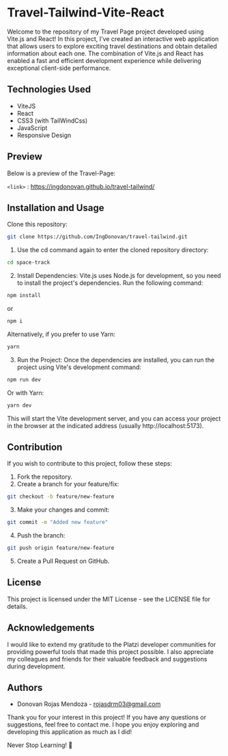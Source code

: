 # Travel-Tailwind-Vite-React

Welcome to the repository of my Travel Page project developed using Vite.js and React! In this project, I've created an interactive web application that allows users to explore exciting travel destinations and obtain detailed information about each one. The combination of Vite.js and React has enabled a fast and efficient development experience while delivering exceptional client-side performance.

## Technologies Used

- ViteJS
- React
- CSS3 (with TailWindCss)
- JavaScript
- Responsive Design

## Preview
Below is a preview of the Travel-Page:

`<link>` : <https://ingdonovan.github.io/travel-tailwind/>

## Installation and Usage
Clone this repository:

```bash
git clone https://github.com/IngDonovan/travel-tailwind.git
```
1. Use the cd command again to enter the cloned repository directory:

```bash
cd space-track
```
2. Install Dependencies: Vite.js uses Node.js for development, so you need to install the project's dependencies. Run the following command:
```bash
npm install 
```
or
```bash
npm i 
```
Alternatively, if you prefer to use Yarn:
```bash
yarn
```
3. Run the Project: Once the dependencies are installed, you can run the project using Vite's development command:
```bash
npm run dev
```
Or with Yarn:
```bash
yarn dev
```
This will start the Vite development server, and you can access your project in the browser at the indicated address (usually http://localhost:5173).

## Contribution

If you wish to contribute to this project, follow these steps:

1. Fork the repository.
2. Create a branch for your feature/fix:
```bash
git checkout -b feature/new-feature
```
3. Make your changes and commit:
```bash
git commit -m "Added new feature"
```
4. Push the branch:
```bash
git push origin feature/new-feature
```
5. Create a Pull Request on GitHub.

## License
This project is licensed under the MIT License - see the LICENSE file for details.

## Acknowledgements
I would like to extend my gratitude to the Platzi developer communities for providing powerful tools that made this project possible. I also appreciate my colleagues and friends for their valuable feedback and suggestions during development.

## Authors
+ Donovan Rojas Mendoza - rojasdrm03@gmail.com

Thank you for your interest in this project! If you have any questions or suggestions, feel free to contact me. I hope you enjoy exploring and developing this application as much as I did!

Never Stop Learning! 🚀
